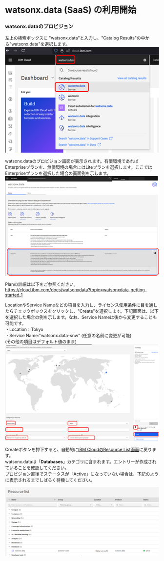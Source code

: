 # watsonx.data (SaaS) の利用開始

### watsonx.dataのプロビジョン
左上の検索ボックスに "watsonx.data"と入力し、"Catalog Results"の中から"watsonx.data"を選択します。 
![](./images/02_create_instance-1.png) 

watsonx.dataのプロビジョン画面が表示されます。有償環境であればEnterpriseプランを、無償環境の場合にはLiteプランを選択します。ここではEnterpriseプランを選択した場合の画面例を示します。  
![](./images/02_create_instance.png)


Planの詳細は以下をご参照ください。  
https://cloud.ibm.com/docs/watsonxdata?topic=watsonxdata-getting-started_1


LocationやService Nameなどの項目を入力し、ライセンス使用条件に目を通したらチェックボックスをクリックし、"Create"を選択します。下記画面は、以下を選択した場合の例を示します。なお、Service Nameは後から変更することも可能です。  
  ・Location：Tokyo  
  ・Service Name:"watsonx.data-snw" (任意の名前に変更が可能)  
  (その他の項目はデフォルト値のまま)  
![](./images/02_create_instance-3.png)
  
Createボタンを押下すると、自動的に[IBM CloudのResource List画面](https://cloud.ibm.com/resources)に戻ります。  
watsonx.dataは「**Databases**」カテゴリに含まれます。エントリーが作成されていることを確認してください。    
プロビジョン直後でステータスが「Active」になっていない場合は、下記のように表示されるまでしばらく待機してください。  

![](./images/image-6.png)

